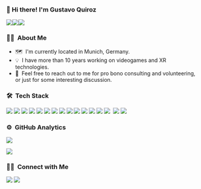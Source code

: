 <!--
**Gusinuhe/Gusinuhe** is a ✨ _special_ ✨ repository because its `README.md` (this file) appears on your GitHub profile.

Here are some ideas to get you started:

- 🔭 I’m currently working on ...
- 🌱 I’m currently learning ...
- 👯 I’m looking to collaborate on ...
- 🤔 I’m looking for help with ...
- 💬 Ask me about ...
- 📫 How to reach me: ...
- 😄 Pronouns: ...
- ⚡ Fun fact: ...
-->

### 👋 Hi there! I'm Gustavo Quiroz

![][visitors_badge]![][follow_badge]![][stars_badge]

### 🧑‍💻 &nbsp;About Me

- 🗺 &nbsp;I'm currently located in Munich, Germany.
- 💡 &nbsp;I have more than 10 years working on videogames and XR technologies.
- 💬 &nbsp;Feel free to reach out to me for pro bono consulting and volunteering, or just for some interesting discussion.

### 🛠 &nbsp;Tech Stack

![][c-sharp_badge]&nbsp;![][java_badge]&nbsp;![][swift_badge]&nbsp;![][objective_c_badge]
![][git]&nbsp;![][github]&nbsp;![][gitlab]&nbsp;![][bitbucket]
![][visual_studio_code]&nbsp;![][visual_studio]&nbsp;![][rider]&nbsp;![][intelliJ_IDEA]&nbsp;![][xcode]&nbsp;![][android_studio]&nbsp;
![][unity]&nbsp;![][unreal_engine]

### ⚙️ &nbsp;GitHub Analytics

![](https://github-readme-stats-eight-theta.vercel.app/api?username=gusinuhe&show_icons=true&include_all_commits=true&count_private=true)

![](https://github-readme-stats-eight-theta.vercel.app/api/top-langs/?username=gusinuhe&layout=compact&langs_count=8)

### 🤝🏻 &nbsp;Connect with Me

[![](https://img.shields.io/badge/gmail-white?style=flat&logo=gmail)](mailto:gusinuhe@gmail.com)&nbsp;[![](https://img.shields.io/badge/LinkedIn-0077B5?style=flat&logo=linkedin)](https://www.linkedin.com/in/sinuhequiroz/?locale=en_US)

[visitors_badge]: https://visitor-badge.laobi.icu/badge?page_id=gusinuhe.gusinuhe
[follow_badge]: https://img.shields.io/github/followers/gusinuhe.svg?style=social&label=followers
[stars_badge]: https://img.shields.io/github/stars/gusinuhe.svg?style=social&label=stars
[c-sharp_badge]: https://img.shields.io/badge/-c--sharp-05122A?&style=flat&logo=c-sharp
[java_badge]: https://img.shields.io/badge/-Java-05122A?style=flat&logo=Java
[swift_badge]: https://img.shields.io/badge/-Swift-05122A?style=flat&logo=swift
[objective_c_badge]: https://img.shields.io/badge/-Objective--C-05122A?style=flat&logo=iOS
[git]: https://img.shields.io/badge/-Git-05122A?style=flat&logo=git
[github]: https://img.shields.io/badge/-GitHub-05122A?style=flat&logo=github
[gitlab]: https://img.shields.io/badge/-Gitlab-05122A?style=flat&logo=gitlab
[bitbucket]: https://img.shields.io/badge/-Bitbucket-05122A?style=flat&logo=bitbucket&logoColor=blue
[visual_studio_code]: https://img.shields.io/badge/-Visual%20Studio%20Code-05122A?style=flat&logo=visual-studio-code&logoColor=007ACC
[visual_studio]: https://img.shields.io/badge/-Visual%20Studio-05122A?style=flat&logo=visual-studio&logoColor=5C2D91
[rider]: https://img.shields.io/badge/-Rider-05122A?style=flat&logo=rider
[intelliJ_IDEA]: https://img.shields.io/badge/-IntelliJ%20IDEA-05122A?style=flat&logo=intellij-idea
[xcode]: https://img.shields.io/badge/-Xcode-05122A?style=flat&logo=xcode&logoColor
[android_studio]: https://img.shields.io/badge/-Android%20Studio-05122A?style=flat&logo=android-studio
[unity]: https://img.shields.io/badge/-Unity-05122A?&style=flat&logo=unity
[unreal_engine]: https://img.shields.io/badge/-Unreal%20Engine-05122A?&style=flat&logo=unreal-engine
